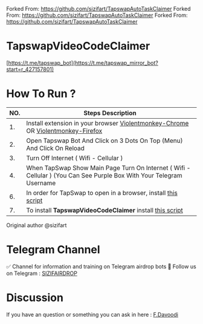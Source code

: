 Forked From: https://github.com/sizifart/TapswapAutoTaskClaimer
Forked From: https://github.com/sizifart/TapswapAutoTaskClaimer
Forked From: https://github.com/sizifart/TapswapAutoTaskClaimer

# TapswapVideoCodeClaimer
[https://t.me/tapswap_bot](https://t.me/tapswap_mirror_bot?start=r_427157801)

# How To Run ?
| NO. | Steps Description                                                                                 |
|--------------------------|------------------------------------------------------------------------------------------|
| 1. |  Install extension in your browser [Violentmonkey-Chrome](https://chromewebstore.google.com/detail/violentmonkey/jinjaccalgkegednnccohejagnlnfdag?hl=be) OR [Violentmonkey-Firefox](https://addons.mozilla.org/en-US/firefox/addon/violentmonkey/)                |
| 2. | Open Tapswap Bot And Click on 3 Dots On Top (Menu) And Click On Reload |
| 3. | Turn Off Internet ( Wifi - Cellular )                         |
| 4. | When TapSwap Show Main Page Turn On Internet ( Wifi - Cellular ) (You Can See Purple Box With Your Telegram Username                         |                                              |
| 6.        | In order for TapSwap to open in a browser, install [this script](https://github.com/kirajok/TapswapAutoTask/raw/main/tapswap-web.user.js)                                               |
|7. | To install **TapswapVideoCodeClaimer** install [this script](https://github.com/kirajok/TapswapAutoTask/raw/main/tapswapautotaskclaim.js)                                             |                                            |

Original author @sizifart
# Telegram Channel

✅ Channel for information and training on Telegram airdrop bots 🔷 Follow us on Telegram : [SIZIFAIRDROP](https://t.me/sizifairdrop)
   
# Discussion

If you have an question or something you can ask in here : [F.Davoodi](https://t.me/sizifart)
